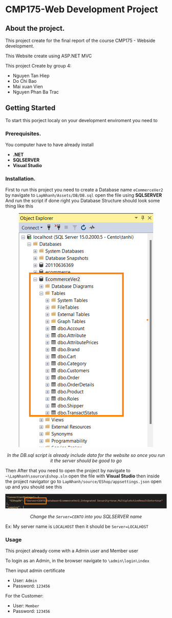 # CMP175-Web Development Project 

## About the project.

This project create for the final report of the course CMP175 - Webside development.

This Website create using ASP.NET MVC

This project Create by group 4:
- Nguyen Tan Hiep
- Do Chi Bao
- Mai xuan Vien
- Nguyen Phan Ba Trac

## Getting Started

To start this porject localy on your development enviroment you need to 

### Prerequisites.

You computer have to have already install
- **.NET**
- **SQLSERVER**
- **Visual Studio**

### Installation.

First to run this project you need to create a Database name ``eCommerceVer2`` by navigate to ``LapNhanh/Assets/DB/DB.sql`` open the file using **SQLSERVER** And run the script if done right you Database Structure should look some thing like this 
<div align =center >
  <img src="https://raw.githubusercontent.com/centopw/LapNhanh/master/Assets/Image/DB_struct.png" />
  
  *In the DB.sql script is already include data for the website so once you run it the server should be good to go*
</div>



Then After that you need to open the project by navigate to ``~\LapNhanh\source\Eshop.sln`` open the file with **Visual Studio** then inside the project navigator go to ``LapNhanh/source/EShop/appsettings.json`` open up and you should see this

<div align =center>
  <img src="https://github.com/centopw/LapNhanh/blob/master/Assets/Image/DB_Name.png?raw=true" />
  
  *Change the ``Server=CENTO`` into you SQLSERVER name*
</div>



Ex: My server name is ``LOCALHOST`` then it should be ``Server=LOCALHOST``

### Usage

This project already come with a Admin user and Member user

To login as an Admin, in the browser navigate to ``\admin\login\index``

Then input admin certificate 
  - User: ``Admin``
  - Password: ``123456``
 
 For the Customer:
  - User: ``Member``
  - Password: ``123456``
